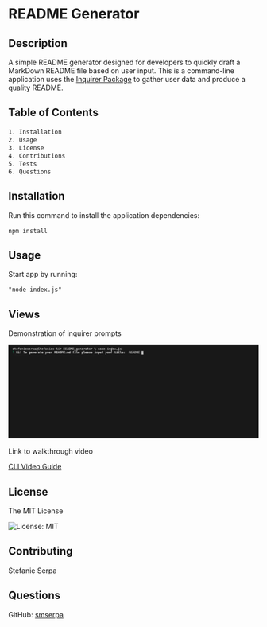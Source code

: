 #  README Generator

## Description

A simple README generator designed for developers to quickly draft a MarkDown README file based on user input. This is a command-line application uses the [Inquirer Package](https://www.npmjs.com/package/inquirer) to gather user data and produce a quality README.
    
## Table of Contents

    1. Installation
    2. Usage
    3. License
    4. Contributions
    5. Tests
    6. Questions
    
## Installation

Run this command to install the application dependencies:
```
npm install
```

## Usage

Start app by running:
```
"node index.js"
```

## Views

Demonstration of inquirer prompts

![](assets/readme-cli.gif)

Link to walkthrough video

[CLI Video Guide](https://drive.google.com/file/d/1JKxg3aZQCKVnf7Bm5MmdXIiB9LvCiIqi/view?usp=sharing)

## License

The MIT License

![License: MIT](https://img.shields.io/badge/License-MIT-yellow.svg)


## Contributing

Stefanie Serpa
    
## Questions
    
GitHub: [smserpa](https://github.com/smserpa)